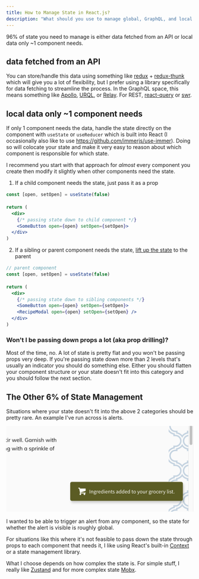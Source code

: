 ```yaml
---
title: How to Manage State in React.js?
description: "What should you use to manage global, GraphQL, and local state in React.js?"
---
```


96% of state you need to manage is either data fetched from an API or local data only ~1 component needs.

## data fetched from an API

You can store/handle this data using something like [redux](https://redux.js.org/) + [redux-thunk](https://github.com/reduxjs/redux-thunk) which will give you a lot of flexibility, but I prefer using a library specifically for data fetching to streamline the process. In the GraphQL space, this means something like [Apollo](https://www.apollographql.com/), [URQL](https://formidable.com/open-source/urql/), or [Relay](https://relay.dev/). For REST, [react-query](https://github.com/tannerlinsley/react-query) or [swr](https://github.com/zeit/swr).

## local data only ~1 component needs

If only 1 component needs the data, handle the state directly on the component with `useState` or `useReducer` which is built into React (I occasionally also like to use https://github.com/immerjs/use-immer). Doing so will colocate your state and make it very easy to reason about which component is responsible for which state.

I recommend you start with that approach for _almost_ every component you create then modify it slightly when other components need the state.

1. If a child component needs the state, just pass it as a prop

```jsx
const [open, setOpen] = useState(false)

return (
  <div>
    {/* passing state down to child component */}
    <SomeButton open={open} setOpen={setOpen}>
  </div>
)
```

2. If a sibling or parent component needs the state, [lift up the state](https://reactjs.org/docs/lifting-state-up.html) to the parent

```jsx
// parent component
const [open, setOpen] = useState(false)

return (
  <div>
    {/* passing state down to sibling components */}
    <SomeButton open={open} setOpen={setOpen}>
    <RecipeModal open={open} setOpen={setOpen} />
  </div>
)
```

### Won't I be passing down props a lot (aka prop drilling)?

Most of the time, no. A lot of state is pretty flat and you won't be passing props very deep. If you're passing state down more than 2 levels that's usually an indicator you should do something else. Either you should flatten your component structure or your state doesn't fit into this category and you should follow the next section.

## The Other 6% of State Management

Situations where your state doesn't fit into the above 2 categories should be pretty rare. An example I've run across is alerts.

![Alert Bubble](./notification.png)

I wanted to be able to trigger an alert from any component, so the state for whether the alert is visible is roughly global.

For situations like this where it's not feasible to pass down the state through props to each component that needs it, I like using React's built-in [Context](https://reactjs.org/docs/context.html) or a state management library.

What I choose depends on how complex the state is. For simple stuff, I really like [Zustand](https://github.com/react-spring/zustand) and for more complex state [Mobx](https://mobx.js.org/README.html).
